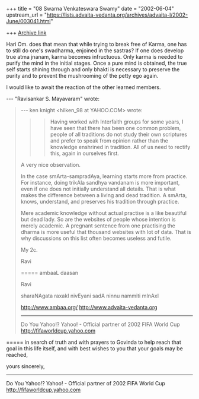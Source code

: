 +++
title = "08 Swarna Venkateswara Swamy"
date = "2002-06-04"
upstream_url = "https://lists.advaita-vedanta.org/archives/advaita-l/2002-June/003041.html"

+++
[Archive link](https://lists.advaita-vedanta.org/archives/advaita-l/2002-June/003041.html)

Hari Om. does that mean that while trying to break
free of Karma, one has to still do one's swadharma,
enjoined in the sastras? If one does develop true atma
jnanam, karma becomes infructuous. Only karma is
needed to purify the mind in the initial stages. Once
a pure mind is obtained, the true self starts shining
through and only bhakti is necessary to preserve the
purity and to prevent the mushrooming of the petty ego
again.

I would like to await the reaction of the other
learned members.




--- "Ravisankar S. Mayavaram"
<miinalochanii at YAHOO.COM> wrote:
> --- ken knight <hilken_98 at YAHOO.COM> wrote:
> >> Having worked with Interfaith groups for some
> years, I
> > have seen that there has been one common problem,
> > people of all traditions do not study their own
> > scriptures and prefer to speak from opinion rather
> > than the knowledge enshrined in tradition. All of
> us
> > need to rectify this, again in ourselves first.
> >
>
> A very nice observation.
>
> In the case smArta-sampradAya, learning starts more
> from practice. For
> instance, doing trikAla sandhya vandanam is more
> important, even if one
> does not initially understand all details.  That is
> what makes the
> difference between a living and dead tradition.  A
> smArta, knows,
> understand, and preserves his tradition through
> practice.
>
> Mere academic knowledge without actual practise is a
> like beautiful but
> dead lady. So are the websites of people whose
> intention is merely
> academic.  A pregnant sentence from one practising
> the dharma is more
> useful that thousand websites with lot of data. That
> is why discussions
> on this list often becomes useless and futile.
>
> My 2c.
>
> Ravi
>
>
>
>
>
>
>
>
>
> =====
> ambaaL daasan
>
> Ravi
>
> sharaNAgata raxakI nivEyani sadA ninnu nammiti
> mInAxI
>
> http://www.ambaa.org/
> http://www.advaita-vedanta.org
>
> __________________________________________________
> Do You Yahoo!?
> Yahoo! - Official partner of 2002 FIFA World Cup
> http://fifaworldcup.yahoo.com


=====
in search of truth and with prayers to Govinda to help reach  that goal in this life itself, and with best wishes to you that your goals may be reached,

yours sincerely,

__________________________________________________
Do You Yahoo!?
Yahoo! - Official partner of 2002 FIFA World Cup
http://fifaworldcup.yahoo.com

